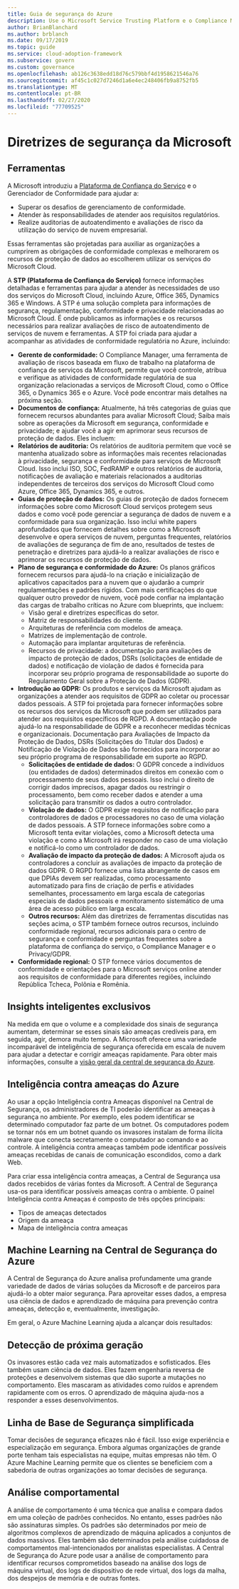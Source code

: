 ```yaml
---
title: Guia de segurança do Azure
description: Use o Microsoft Service Trusting Platform e o Compliance Manager para ajudar a atender às obrigações de conformidade complexas e a melhorar a proteção de dados.
author: BrianBlanchard
ms.author: brblanch
ms.date: 09/17/2019
ms.topic: guide
ms.service: cloud-adoption-framework
ms.subservice: govern
ms.custom: governance
ms.openlocfilehash: ab126c3638edd18d76c579bbf4d1958621546a76
ms.sourcegitcommit: af45c1c027d7246d1a6e4ec248406fb9a8752fb5
ms.translationtype: MT
ms.contentlocale: pt-BR
ms.lasthandoff: 02/27/2020
ms.locfileid: "77709525"
---
```

<!-- markdownlint-disable MD026 -->

# <a name="microsoft-security-guidance"></a>Diretrizes de segurança da Microsoft

## <a name="tools"></a>Ferramentas

A Microsoft introduziu a [Plataforma de Confiança do Serviço](https://servicetrust.microsoft.com) e o Gerenciador de Conformidade para ajudar a:

- Superar os desafios de gerenciamento de conformidade.
- Atender às responsabilidades de atender aos requisitos regulatórios.
- Realize auditorias de autoatendimento e avaliações de risco da utilização do serviço de nuvem empresarial.

Essas ferramentas são projetadas para auxiliar as organizações a cumprirem as obrigações de conformidade complexas e melhorarem os recursos de proteção de dados ao escolherem utilizar os serviços do Microsoft Cloud.

A **STP (Plataforma de Confiança do Serviço)** fornece informações detalhadas e ferramentas para ajudar a atender às necessidades de uso dos serviços do Microsoft Cloud, incluindo Azure, Office 365, Dynamics 365 e Windows. A STP é uma solução completa para informações de segurança, regulamentação, conformidade e privacidade relacionadas ao Microsoft Cloud. É onde publicamos as informações e os recursos necessários para realizar avaliações de risco de autoatendimento de serviços de nuvem e ferramentas. A STP foi criada para ajudar a acompanhar as atividades de conformidade regulatória no Azure, incluindo:

- **Gerente de conformidade:** O Compliance Manager, uma ferramenta de avaliação de riscos baseada em fluxo de trabalho na plataforma de confiança de serviços da Microsoft, permite que você controle, atribua e verifique as atividades de conformidade regulatória de sua organização relacionadas a serviços de Microsoft Cloud, como o Office 365, o Dynamics 365 e o Azure. Você pode encontrar mais detalhes na próxima seção.
- **Documentos de confiança:** Atualmente, há três categorias de guias que fornecem recursos abundantes para avaliar Microsoft Cloud; Saiba mais sobre as operações da Microsoft em segurança, conformidade e privacidade; e ajudar você a agir em aprimorar seus recursos de proteção de dados. Eles incluem:
- **Relatórios de auditoria:** Os relatórios de auditoria permitem que você se mantenha atualizado sobre as informações mais recentes relacionadas à privacidade, segurança e conformidade para serviços de Microsoft Cloud. Isso inclui ISO, SOC, FedRAMP e outros relatórios de auditoria, notificações de avaliação e materiais relacionados a auditorias independentes de terceiros dos serviços do Microsoft Cloud como Azure, Office 365, Dynamics 365, e outros.
- **Guias de proteção de dados:** Os guias de proteção de dados fornecem informações sobre como Microsoft Cloud serviços protegem seus dados e como você pode gerenciar a segurança de dados de nuvem e a conformidade para sua organização. Isso inclui white papers aprofundados que fornecem detalhes sobre como a Microsoft desenvolve e opera serviços de nuvem, perguntas frequentes, relatórios de avaliações de segurança de fim de ano, resultados de testes de penetração e diretrizes para ajudá-lo a realizar avaliações de risco e aprimorar os recursos de proteção de dados.
- **Plano de segurança e conformidade do Azure:** Os planos gráficos fornecem recursos para ajudá-lo na criação e inicialização de aplicativos capacitados para a nuvem que o ajudarão a cumprir regulamentações e padrões rígidos. Com mais certificações do que qualquer outro provedor de nuvem, você pode confiar na implantação das cargas de trabalho críticas no Azure com blueprints, que incluem:
  - Visão geral e diretrizes específicas do setor.
  - Matriz de responsabilidades do cliente.
  - Arquiteturas de referência com modelos de ameaça.
  - Matrizes de implementação de controle.
  - Automação para implantar arquiteturas de referência.
  - Recursos de privacidade: a documentação para avaliações de impacto de proteção de dados, DSRs (solicitações de entidade de dados) e notificação de violação de dados é fornecida para incorporar seu próprio programa de responsabilidade ao suporte do Regulamento Geral sobre a Proteção de Dados (GDPR).
- **Introdução ao GDPR:** Os produtos e serviços da Microsoft ajudam as organizações a atender aos requisitos de GDPR ao coletar ou processar dados pessoais. A STP foi projetada para fornecer informações sobre os recursos dos serviços da Microsoft que podem ser utilizados para atender aos requisitos específicos de RGPD. A documentação pode ajudá-lo na responsabilidade de GDPR e a reconhecer medidas técnicas e organizacionais. Documentação para Avaliações de Impacto da Proteção de Dados, DSRs (Solicitações do Titular dos Dados) e Notificação de Violação de Dados são fornecidos para incorporar ao seu próprio programa de responsabilidade em suporte ao RGPD.
  - **Solicitações de entidade de dados:** O GDPR concede a indivíduos (ou entidades de dados) determinados direitos em conexão com o processamento de seus dados pessoais. Isso inclui o direito de corrigir dados imprecisos, apagar dados ou restringir o processamento, bem como receber dados e atender a uma solicitação para transmitir os dados a outro controlador.
  - **Violação de dados:** O GDPR exige requisitos de notificação para controladores de dados e processadores no caso de uma violação de dados pessoais. A STP fornece informações sobre como a Microsoft tenta evitar violações, como a Microsoft detecta uma violação e como a Microsoft irá responder no caso de uma violação e notificá-lo como um controlador de dados.
  - **Avaliação de impacto da proteção de dados:** A Microsoft ajuda os controladores a concluir as avaliações de impacto da proteção de dados GDPR. O RGPD fornece uma lista abrangente de casos em que DPIAs devem ser realizadas, como processamento automatizado para fins de criação de perfis e atividades semelhantes, processamento em larga escala de categorias especiais de dados pessoais e monitoramento sistemático de uma área de acesso público em larga escala.
  - **Outros recursos:** Além das diretrizes de ferramentas discutidas nas seções acima, o STP também fornece outros recursos, incluindo conformidade regional, recursos adicionais para o centro de segurança e conformidade e perguntas frequentes sobre a plataforma de confiança do serviço, o Compliance Manager e o Privacy/GDPR.
- **Conformidade regional:** O STP fornece vários documentos de conformidade e orientações para o Microsoft serviços online atender aos requisitos de conformidade para diferentes regiões, incluindo República Tcheca, Polônia e Romênia.

## <a name="unique-intelligent-insights"></a>Insights inteligentes exclusivos

Na medida em que o volume e a complexidade dos sinais de segurança aumentam, determinar se esses sinais são ameaças credíveis para, em seguida, agir, demora muito tempo. A Microsoft oferece uma variedade incomparável de inteligência de segurança oferecida em escala de nuvem para ajudar a detectar e corrigir ameaças rapidamente. Para obter mais informações, consulte a [visão geral da central de segurança do Azure](https://docs.microsoft.com/azure/security-center/security-center-intro).

## <a name="azure-threat-intelligence"></a>Inteligência contra ameaças do Azure

Ao usar a opção Inteligência contra Ameaças disponível na Central de Segurança, os administradores de TI poderão identificar as ameaças à segurança no ambiente. Por exemplo, eles podem identificar se determinado computador faz parte de um botnet. Os computadores podem se tornar nós em um botnet quando os invasores instalam de forma ilícita malware que conecta secretamente o computador ao comando e ao controle. A inteligência contra ameaças também pode identificar possíveis ameaças recebidas de canais de comunicação escondidos, como a dark Web.

Para criar essa inteligência contra ameaças, a Central de Segurança usa dados recebidos de várias fontes da Microsoft. A Central de Segurança usa-os para identificar possíveis ameaças contra o ambiente. O painel Inteligência contra Ameaças é composto de três opções principais:

- Tipos de ameaças detectados
- Origem da ameaça
- Mapa de inteligência contra ameaças

## <a name="machine-learning-in-azure-security-center"></a>Machine Learning na Central de Segurança do Azure

A Central de Segurança do Azure analisa profundamente uma grande variedade de dados de várias soluções da Microsoft e de parceiros para ajudá-lo a obter maior segurança. Para aproveitar esses dados, a empresa usa ciência de dados e aprendizado de máquina para prevenção contra ameaças, detecção e, eventualmente, investigação.

Em geral, o Azure Machine Learning ajuda a alcançar dois resultados:

## <a name="next-generation-detection"></a>Detecção de próxima geração

Os invasores estão cada vez mais automatizados e sofisticados. Eles também usam ciência de dados. Eles fazem engenharia reversa de proteções e desenvolvem sistemas que dão suporte a mutações no comportamento. Eles mascaram as atividades como ruídos e aprendem rapidamente com os erros. O aprendizado de máquina ajuda-nos a responder a esses desenvolvimentos.

## <a name="simplified-security-baseline"></a>Linha de Base de Segurança simplificada

Tomar decisões de segurança eficazes não é fácil. Isso exige experiência e especialização em segurança. Embora algumas organizações de grande porte tenham tais especialistas na equipe, muitas empresas não têm. O Azure Machine Learning permite que os clientes se beneficiem com a sabedoria de outras organizações ao tomar decisões de segurança.

## <a name="behavioral-analytics"></a>Análise comportamental

A análise de comportamento é uma técnica que analisa e compara dados em uma coleção de padrões conhecidos. No entanto, esses padrões não são assinaturas simples. Os padrões são determinados por meio de algoritmos complexos de aprendizado de máquina aplicados a conjuntos de dados massivos. Eles também são determinados pela análise cuidadosa de comportamentos mal-intencionados por analistas especialistas. A Central de Segurança do Azure pode usar a análise de comportamento para identificar recursos comprometidos baseado na análise dos logs de máquina virtual, dos logs de dispositivo de rede virtual, dos logs da malha, dos despejos de memória e de outras fontes.
